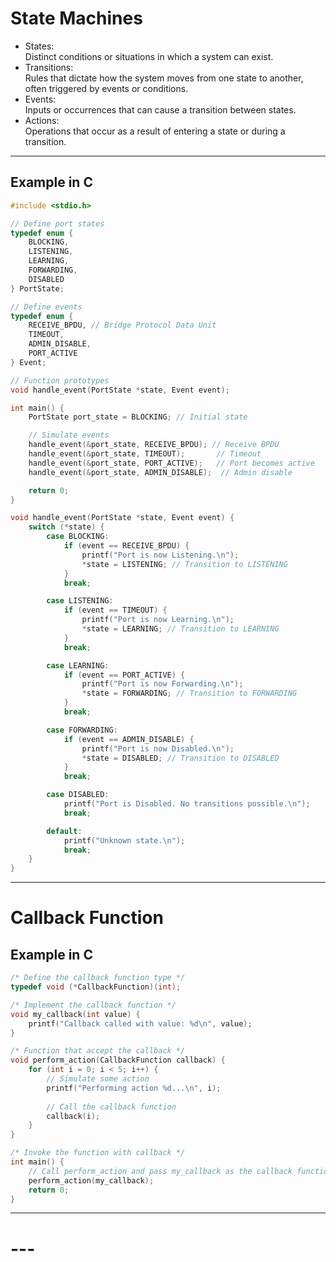 # State Machines
- States:  
    Distinct conditions or situations in which a system can exist.
- Transitions:  
    Rules that dictate how the system moves from one state to another, often triggered by events or conditions.
- Events:  
    Inputs or occurrences that can cause a transition between states.
- Actions:  
    Operations that occur as a result of entering a state or during a transition.

---

## Example in C
``` C
#include <stdio.h>

// Define port states
typedef enum {
    BLOCKING,
    LISTENING,
    LEARNING,
    FORWARDING,
    DISABLED
} PortState;

// Define events
typedef enum {
    RECEIVE_BPDU, // Bridge Protocol Data Unit
    TIMEOUT,
    ADMIN_DISABLE,
    PORT_ACTIVE
} Event;

// Function prototypes
void handle_event(PortState *state, Event event);

int main() {
    PortState port_state = BLOCKING; // Initial state

    // Simulate events
    handle_event(&port_state, RECEIVE_BPDU); // Receive BPDU
    handle_event(&port_state, TIMEOUT);       // Timeout
    handle_event(&port_state, PORT_ACTIVE);   // Port becomes active
    handle_event(&port_state, ADMIN_DISABLE);  // Admin disable

    return 0;
}

void handle_event(PortState *state, Event event) {
    switch (*state) {
        case BLOCKING:
            if (event == RECEIVE_BPDU) {
                printf("Port is now Listening.\n");
                *state = LISTENING; // Transition to LISTENING
            }
            break;

        case LISTENING:
            if (event == TIMEOUT) {
                printf("Port is now Learning.\n");
                *state = LEARNING; // Transition to LEARNING
            }
            break;

        case LEARNING:
            if (event == PORT_ACTIVE) {
                printf("Port is now Forwarding.\n");
                *state = FORWARDING; // Transition to FORWARDING
            }
            break;

        case FORWARDING:
            if (event == ADMIN_DISABLE) {
                printf("Port is now Disabled.\n");
                *state = DISABLED; // Transition to DISABLED
            }
            break;

        case DISABLED:
            printf("Port is Disabled. No transitions possible.\n");
            break;

        default:
            printf("Unknown state.\n");
            break;
    }
}
```

---

# Callback Function

## Example in C
``` C
/* Define the callback function type */
typedef void (*CallbackFunction)(int);

/* Implement the callback function */
void my_callback(int value) {
    printf("Callback called with value: %d\n", value);
}

/* Function that accept the callback */
void perform_action(CallbackFunction callback) {
    for (int i = 0; i < 5; i++) {
        // Simulate some action
        printf("Performing action %d...\n", i);
        
        // Call the callback function
        callback(i);
    }
}

/* Invoke the function with callback */
int main() {
    // Call perform_action and pass my_callback as the callback function
    perform_action(my_callback);
    return 0;
}

```

---

# ---
